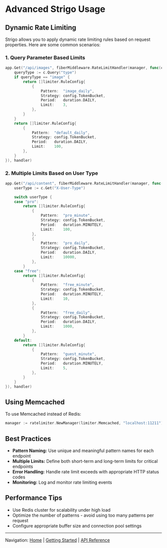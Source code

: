 # Advanced Strigo Usage

## Dynamic Rate Limiting
Strigo allows you to apply dynamic rate limiting rules based on request properties. Here are some common scenarios:

### 1. Query Parameter Based Limits
```go
app.Get("/api/images", fiberMiddleware.RateLimitHandler(manager, func(c *fiber.Ctx) []limiter.RuleConfig {
    queryType := c.Query("type")
    if queryType == "image" {
        return []limiter.RuleConfig{
            {
                Pattern:  "image_daily",
                Strategy: config.TokenBucket,
                Period:   duration.DAILY,
                Limit:    3,
            },
        }
    }
    return []limiter.RuleConfig{
        {
            Pattern:  "default_daily",
            Strategy: config.TokenBucket,
            Period:   duration.DAILY,
            Limit:    100,
        },
    }
}), handler)
```

### 2. Multiple Limits Based on User Type
```go
app.Get("/api/content", fiberMiddleware.RateLimitHandler(manager, func(c *fiber.Ctx) []limiter.RuleConfig {
    userType := c.Get("X-User-Type")

    switch userType {
    case "pro":
        return []limiter.RuleConfig{
            {
                Pattern:  "pro_minute",
                Strategy: config.TokenBucket,
                Period:   duration.MINUTELY,
                Limit:    100,
            },
            {
                Pattern:  "pro_daily",
                Strategy: config.TokenBucket,
                Period:   duration.DAILY,
                Limit:    10000,
            },
        }
    case "free":
        return []limiter.RuleConfig{
            {
                Pattern:  "free_minute",
                Strategy: config.TokenBucket,
                Period:   duration.MINUTELY,
                Limit:    10,
            },
            {
                Pattern:  "free_daily",
                Strategy: config.TokenBucket,
                Period:   duration.DAILY,
                Limit:    1000,
            },
        }
    default:
        return []limiter.RuleConfig{
            {
                Pattern:  "guest_minute",
                Strategy: config.TokenBucket,
                Period:   duration.MINUTELY,
                Limit:    5,
            },
        }
    }
}), handler)
```

## Using Memcached
To use Memcached instead of Redis:

```go
manager := ratelimiter.NewManager(limiter.Memcached, "localhost:11211")
```

## Best Practices
- **Pattern Naming:** Use unique and meaningful pattern names for each endpoint
- **Multiple Limits:** Define both short-term and long-term limits for critical endpoints
- **Error Handling:** Handle rate limit exceeds with appropriate HTTP status codes
- **Monitoring:** Log and monitor rate limiting events

## Performance Tips
- Use Redis cluster for scalability under high load
- Optimize the number of patterns - avoid using too many patterns per request
- Configure appropriate buffer size and connection pool settings

---
Navigation: [Home](README.md) | [Getting Started](getting-started.md) | [API Reference](api.md)
